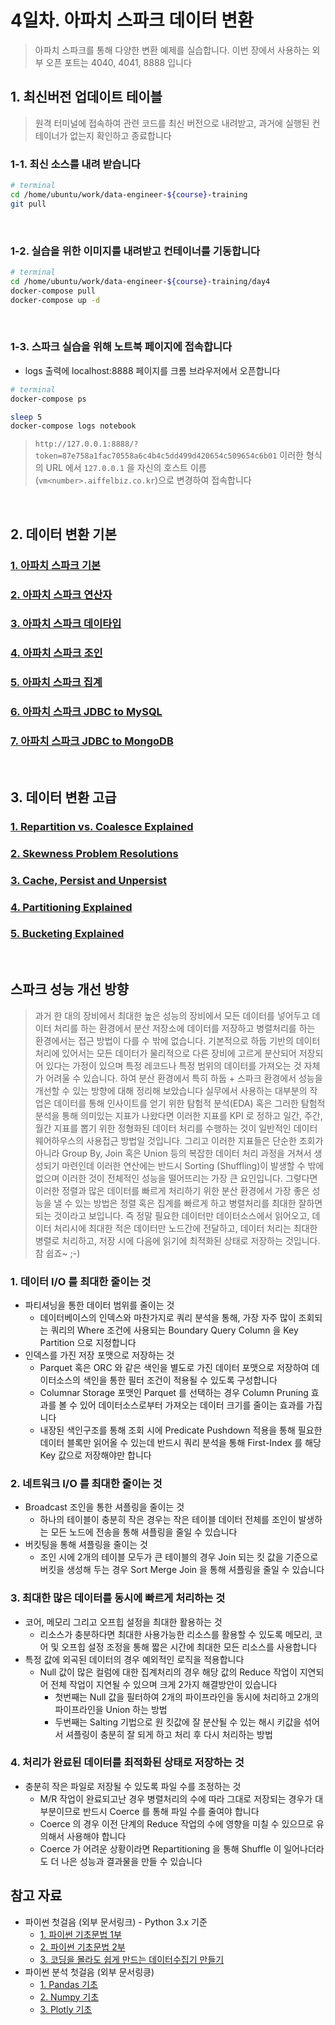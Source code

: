 # 4일차. 아파치 스파크 데이터 변환

> 아파치 스파크를 통해 다양한 변환 예제를 실습합니다. 이번 장에서 사용하는 외부 오픈 포트는 4040, 4041, 8888 입니다


## 1. 최신버전 업데이트 테이블

> 원격 터미널에 접속하여 관련 코드를 최신 버전으로 내려받고, 과거에 실행된 컨테이너가 없는지 확인하고 종료합니다

### 1-1. 최신 소스를 내려 받습니다
```bash
# terminal
cd /home/ubuntu/work/data-engineer-${course}-training
git pull
```
<br>

### 1-2. 실습을 위한 이미지를 내려받고 컨테이너를 기동합니다
```bash
# terminal
cd /home/ubuntu/work/data-engineer-${course}-training/day4
docker-compose pull
docker-compose up -d
```
<br>

### 1-3. 스파크 실습을 위해 노트북 페이지에 접속합니다
* logs 출력에 localhost:8888 페이지를 크롬 브라우저에서 오픈합니다
```bash
# terminal
docker-compose ps

sleep 5
docker-compose logs notebook
```
> `http://127.0.0.1:8888/?token=87e758a1fac70558a6c4b4c5dd499d420654c509654c6b01` 이러한 형식의 URL 에서 `127.0.0.1` 을 자신의 호스트 이름(`vm<number>.aiffelbiz.co.kr`)으로 변경하여 접속합니다
<br>


## 2. 데이터 변환 기본
### [1. 아파치 스파크 기본](http://htmlpreview.github.io/?https://github.com/psyoblade/data-engineer-intermediate-training/blob/master/day4/notebooks/lgde-spark-core-1-basic.html)
### [2. 아파치 스파크 연산자](http://htmlpreview.github.io/?https://github.com/psyoblade/data-engineer-intermediate-training/blob/master/day4/notebooks/lgde-spark-core-2-operators.html)
### [3. 아파치 스파크 데이타입](http://htmlpreview.github.io/?https://github.com/psyoblade/data-engineer-intermediate-training/blob/master/day4/notebooks/lgde-spark-core-3-data-types.html)
### [4. 아파치 스파크 조인](http://htmlpreview.github.io/?https://github.com/psyoblade/data-engineer-intermediate-training/blob/master/day4/notebooks/lgde-spark-core-4-join.html)
### [5. 아파치 스파크 집계](http://htmlpreview.github.io/?https://github.com/psyoblade/data-engineer-intermediate-training/blob/master/day4/notebooks/lgde-spark-core-5-aggregation.html)
### [6. 아파치 스파크 JDBC to MySQL](http://htmlpreview.github.io/?https://github.com/psyoblade/data-engineer-intermediate-training/blob/master/day4/notebooks/lgde-spark-core-6-jdbc-mysql.html)
### [7. 아파치 스파크 JDBC to MongoDB](http://htmlpreview.github.io/?https://github.com/psyoblade/data-engineer-intermediate-training/blob/master/day4/notebooks/lgde-spark-core-7-jdbc-mongodb.html)
<br>

## 3. 데이터 변환 고급
### [1. Repartition vs. Coalesce Explained](http://htmlpreview.github.io/?https://github.com/psyoblade/data-engineer-intermediate-training/blob/master/day4/notebooks/lgde-spark-troubleshoot-1-repartition.html)
### [2. Skewness Problem Resolutions](http://htmlpreview.github.io/?https://github.com/psyoblade/data-engineer-intermediate-training/blob/master/day4/notebooks/lgde-spark-troubleshoot-2-skewness.html)
### [3. Cache, Persist and Unpersist ](http://htmlpreview.github.io/?https://github.com/psyoblade/data-engineer-intermediate-training/blob/master/day4/notebooks/lgde-spark-troubleshoot-3-cache.html)
### [4. Partitioning Explained](http://htmlpreview.github.io/?https://github.com/psyoblade/data-engineer-intermediate-training/blob/master/day4/notebooks/lgde-spark-troubleshoot-4-partition.html)
### [5. Bucketing Explained](http://htmlpreview.github.io/?https://github.com/psyoblade/data-engineer-intermediate-training/blob/master/day4/notebooks/lgde-spark-troubleshoot-5-bucket.html)
<br>



## 스파크 성능 개선 방향
> 과거 한 대의 장비에서 최대한 높은 성능의 장비에서 모든 데이터를 넣어두고 데이터 처리를 하는 환경에서 분산 저장소에 데이터를 저장하고 병렬처리를 하는 환경에서는 접근 방법이 다를 수 밖에 없습니다. 기본적으로 하둡 기반의 데이터 처리에 있어서는 모든 데이터가 물리적으로 다른 장비에 고르게 분산되어 저장되어 있다는 가정이 있으며 특정 레코드나 특정 범위의 데이터를 가져오는 것 자체가 어려울 수 있습니다. 하여 분산 환경에서 특히 하둡 + 스파크 환경에서 성능을 개선할 수 있는 방향에 대해 정리해 보았습니다
> 실무에서 사용하는 대부분의 작업은 데이터를 통해 인사이트를 얻기 위한 탐험적 분석(EDA) 혹은 그러한 탐험적 분석을 통해 의미있는 지표가 나왔다면 이러한 지표를 KPI 로 정하고 일간, 주간, 월간 지표를 뽑기 위한 정형화된 데이터 처리를 수행하는 것이 일반적인 데이터웨어하우스의 사용접근 방법일 것입니다. 그리고 이러한 지표들은 단순한 조회가 아니라 Group By, Join 혹은 Union 등의 복잡한 데이터 처리 과정을 거쳐서 생성되기 마련인데 이러한 연산에는 반드시 Sorting (Shuffling)이 발생할 수 밖에 없으며 이러한 것이 전체적인 성능을 떨어뜨리는 가장 큰 요인입니다.
> 그렇다면 이러한 정렬과 많은 데이터를 빠르게 처리하기 위한 분산 환경에서 가장 좋은 성능을 낼 수 있는 방법은 정렬 혹은 집계를 빠르게 하고 병렬처리를 최대한 잘하면 되는 것이라고 보입니다. 즉 정말  필요한 데이터만 데이터소스에서 읽어오고, 데이터 처리시에 최대한 적은 데이터만 노드간에 전달하고, 데이터 처리는 최대한 병렬로 처리하고, 저장 시에 다음에 읽기에 최적화된 상태로 저장하는 것입니다. 참 쉽죠~ ;-)


### 1. 데이터 I/O 를 최대한 줄이는 것
* 파티셔닝을 통한 데이터 범위를 줄이는 것
  * 데이터베이스의 인덱스와 마찬가지로 쿼리 분석을 통해, 가장 자주 많이 조회되는 쿼리의 Where 조건에 사용되는 Boundary Query Column 을 Key Partition 으로 지정합니다
* 인덱스를 가진 저장 포맷으로 저장하는 것
  * Parquet 혹은 ORC 와 같은 색인을 별도로 가진 데이터 포맷으로 저장하여 데이터소스의 색인을 통한 필터 조건이 적용될 수 있도록 구성합니다
  * Columnar Storage 포맷인 Parquet 를 선택하는 경우 Column Pruning 효과를 볼 수 있어 데이터소스로부터 가져오는 데이터 크기를 줄이는 효과를 가집니다
  * 내장된 색인구조를 통해 조회 시에 Predicate Pushdown 적용을 통해 필요한 데이터 블록만 읽어올 수 있는데 반드시 쿼리 분석을 통해 First-Index 를 해당 Key 값으로 저장해야만 합니다

### 2. 네트워크 I/O 를 최대한 줄이는 것
* Broadcast 조인을 통한 셔플링을 줄이는 것
  * 하나의 테이블이 충분히 작은 경우는 작은 테이블 데이터 전체를 조인이 발생하는 모든 노드에 전송을 통해 셔플링을 줄일 수 있습니다
* 버킷팅을 통해 셔플링을 줄이는 것
  * 조인 시에 2개의 테이블 모두가 큰 테이블의 경우 Join 되는 킷 값을 기준으로 버킷을 생성해 두는 경우 Sort Merge Join 을 통해 셔플링을 줄일 수 있습니다

### 3. 최대한 많은 데이터를 동시에 빠르게 처리하는 것
* 코어, 메모리 그리고 오프힙 설정을 최대한 활용하는 것
  * 리소스가 충분하다면 최대한 사용가능한 리소스를 활용할 수 있도록 메모리, 코어 및 오프힙 설정 조정을 통해 짧은 시간에 최대한 모든 리소스를 사용합니다
* 특정 값에 외곡된 데이터의 경우 예외적인 로직을 적용합니다
  * Null 값이 많은 컬럼에 대한 집계처리의 경우 해당 값의 Reduce 작업이 지연되어 전체 작업이 지연될 수 있으며 크게 2가지 해결방안이 있습니다
    * 첫번째는 Null 값을 필터하여 2개의 파이프라인을 동시에 처리하고 2개의 파이프라인을 Union 하는 방법
    * 두번째는 Salting 기법으로 원 킷값에 잘 분산될 수 있는 해시 키값을 섞어서 셔플링이 충분히 잘 되게 하고 처리 후 다시 처리하는 방법

### 4. 처리가 완료된 데이터를 최적화된 상태로 저장하는 것 
* 충분히 작은 파일로 저장될 수 있도록 파일 수를 조정하는 것
  * M/R 작업이 완료되고난 경우 병렬처리의 수에 따라 그대로 저장되는 경우가 대부분이므로 반드시 Coerce 를 통해 파일 수를 줄여야 합니다
  * Coerce 의 경우 이전 단계의 Reduce 작업의 수에 영향을 미칠 수 있으므로 유의해서 사용해야 합니다
  * Coerce 가 어려운 상황이라면 Repartitioning 을 통해 Shuffle 이 일어나더라도 더 나은 성능과 결과물을 만들 수 있습니다


## 참고 자료
* 파이썬 첫걸음 (외부 문서링크) - Python 3.x 기준
  - [1. 파이썬 기초문법 1부](https://blog.myungseokang.dev/posts/python-basic-grammar1/)
  - [2. 파이썬 기초문법 2부](https://blog.myungseokang.dev/posts/python-basic-grammar2/)
  - [3. 코딩을 몰라도 쉽게 만드는 데이터수집기 만들기](https://book.coalastudy.com/data_crawling/)
* 파이썬 분석 첫걸음 (외부 문서링킁)
  - [1. Pandas 기초](https://doorbw.tistory.com/172)
  - [2. Numpy 기초](https://doorbw.tistory.com/171)
  - [3. Plotly 기초](https://dailyheumsi.tistory.com/118)

